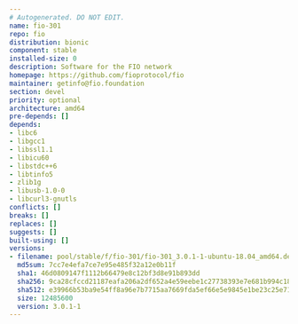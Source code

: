 ```yaml
---
# Autogenerated. DO NOT EDIT.
name: fio-301
repo: fio
distribution: bionic
component: stable
installed-size: 0
description: Software for the FIO network
homepage: https://github.com/fioprotocol/fio
maintainer: getinfo@fio.foundation
section: devel
priority: optional
architecture: amd64
pre-depends: []
depends:
- libc6
- libgcc1
- libssl1.1
- libicu60
- libstdc++6
- libtinfo5
- zlib1g
- libusb-1.0-0
- libcurl3-gnutls
conflicts: []
breaks: []
replaces: []
suggests: []
built-using: []
versions:
- filename: pool/stable/f/fio-301/fio-301_3.0.1-1-ubuntu-18.04_amd64.deb
  md5sum: 7cc7e4efa7ce7e95e485f32a12e0b11f
  sha1: 46d0809147f1112b66479e8c12bf3d8e91b893dd
  sha256: 9ca28cfccd21187eafa206a2df652a4e59eebe1c27738393e7e681b994c1868f
  sha512: e39966b53ba9e54ff8a96e7b7715aa7669fda5ef66e5e9845e1be23c25e714abdf7f3c68412044aab37f752cfbcc5375c469ee3c6246f0dccbe82cd1841f6420
  size: 12485600
  version: 3.0.1-1
---
```

